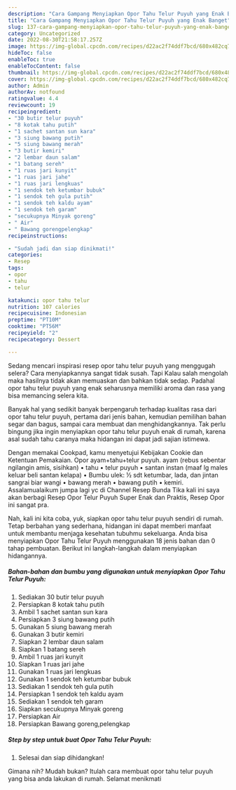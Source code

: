 ```yaml
---
description: "Cara Gampang Menyiapkan Opor Tahu Telur Puyuh yang Enak Banget"
title: "Cara Gampang Menyiapkan Opor Tahu Telur Puyuh yang Enak Banget"
slug: 137-cara-gampang-menyiapkan-opor-tahu-telur-puyuh-yang-enak-banget
category: Uncategorized
date: 2022-08-30T21:58:17.257Z
image: https://img-global.cpcdn.com/recipes/d22ac2f74ddf7bcd/680x482cq70/opor-tahu-telur-puyuh-foto-resep-utama.jpg
hideToc: false
enableToc: true
enableTocContent: false
thumbnail: https://img-global.cpcdn.com/recipes/d22ac2f74ddf7bcd/680x482cq70/opor-tahu-telur-puyuh-foto-resep-utama.jpg
cover: https://img-global.cpcdn.com/recipes/d22ac2f74ddf7bcd/680x482cq70/opor-tahu-telur-puyuh-foto-resep-utama.jpg
author: Admin
authorAv: notfound
ratingvalue: 4.4
reviewcount: 19
recipeingredient:
- "30 butir telur puyuh"
- "8 kotak tahu putih"
- "1 sachet santan sun kara"
- "3 siung bawang putih"
- "5 siung bawang merah"
- "3 butir kemiri"
- "2 lembar daun salam"
- "1 batang sereh"
- "1 ruas jari kunyit"
- "1 ruas jari jahe"
- "1 ruas jari lengkuas"
- "1 sendok teh ketumbar bubuk"
- "1 sendok teh gula putih"
- "1 sendok teh kaldu ayam"
- "1 sendok teh garam"
- "secukupnya Minyak goreng"
- " Air"
- " Bawang gorengpelengkap"
recipeinstructions:

- "Sudah jadi dan siap dinikmati!"
categories:
- Resep
tags:
- opor
- tahu
- telur

katakunci: opor tahu telur 
nutrition: 107 calories
recipecuisine: Indonesian
preptime: "PT10M"
cooktime: "PT56M"
recipeyield: "2"
recipecategory: Dessert

---
```



Sedang mencari inspirasi resep opor tahu telur puyuh yang menggugah selera? Cara menyiapkannya sangat tidak susah. Tapi Kalau salah mengolah maka hasilnya tidak akan memuaskan dan bahkan tidak sedap. Padahal opor tahu telur puyuh yang enak seharusnya memiliki aroma dan rasa yang bisa memancing selera kita.


Banyak hal yang sedikit banyak berpengaruh terhadap kualitas rasa dari opor tahu telur puyuh, pertama dari jenis bahan, kemudian pemilihan bahan segar dan bagus, sampai cara membuat dan menghidangkannya. Tak perlu bingung jika ingin menyiapkan opor tahu telur puyuh enak di rumah, karena asal sudah tahu caranya maka hidangan ini dapat jadi sajian istimewa.

Dengan memakai Cookpad, kamu menyetujui Kebijakan Cookie dan Ketentuan Pemakaian. Opor ayam+tahu+telur puyuh. ayam (rebus sebentar ngilangin amis, sisihkan) • tahu • telur puyuh • santan instan (maaf lg males keluar beli santan kelapa) • Bumbu ulek: ½ sdt ketumbar, lada, dan jintan sangrai biar wangi • bawang merah • bawang putih • kemiri. Assalamualaikum jumpa lagi yc di Channel Resep Bunda Tika kali ini saya akan berbagi Resep Opor Telur Puyuh Super Enak dan Praktis, Resep Opor ini sangat pra.


Nah, kali ini kita coba, yuk, siapkan opor tahu telur puyuh sendiri di rumah. Tetap berbahan yang sederhana, hidangan ini dapat memberi manfaat untuk membantu menjaga kesehatan tubuhmu sekeluarga. Anda bisa menyiapkan Opor Tahu Telur Puyuh menggunakan 18 jenis bahan dan 0 tahap pembuatan. Berikut ini langkah-langkah dalam menyiapkan hidangannya.

<!--inarticleads1-->

##### Bahan-bahan dan bumbu yang digunakan untuk menyiapkan Opor Tahu Telur Puyuh:

1. Sediakan 30 butir telur puyuh
1. Persiapkan 8 kotak tahu putih
1. Ambil 1 sachet santan sun kara
1. Persiapkan 3 siung bawang putih
1. Gunakan 5 siung bawang merah
1. Gunakan 3 butir kemiri
1. Siapkan 2 lembar daun salam
1. Siapkan 1 batang sereh
1. Ambil 1 ruas jari kunyit
1. Siapkan 1 ruas jari jahe
1. Gunakan 1 ruas jari lengkuas
1. Gunakan 1 sendok teh ketumbar bubuk
1. Sediakan 1 sendok teh gula putih
1. Persiapkan 1 sendok teh kaldu ayam
1. Sediakan 1 sendok teh garam
1. Siapkan secukupnya Minyak goreng
1. Persiapkan  Air
1. Persiapkan  Bawang goreng,pelengkap




<!--inarticleads2-->

##### Step by step untuk buat Opor Tahu Telur Puyuh:


1. Selesai dan siap dihidangkan!



Gimana nih? Mudah bukan? Itulah cara membuat opor tahu telur puyuh yang bisa anda lakukan di rumah. Selamat menikmati
